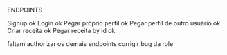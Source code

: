 ENDPOINTS

Signup ok
Login ok
Pegar próprio perfil ok
Pegar perfil de outro usuário ok
Criar receita ok
Pegar receita by id ok

faltam authorizar os demais endpoints
corrigir bug da role
